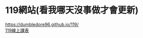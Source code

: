 # 119網站(看我哪天沒事做才會更新)
https://dumbledore96.github.io/119/  
[119線上課表](https://dumbledore96.github.io/119/schedule)
